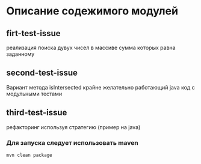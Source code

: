 # Описание содежимого модулей

## firt-test-issue
 реализация поиска дувух чисел в массиве сумма которых равна заданному

## second-test-issue
 Вариант метода isIntersected крайне желательно работающий java код с модульными тестами 

## third-test-issue
 рефакторинг используя стратегию (пример на java)

### Для запуска следует использовать maven
    mvn clean package
